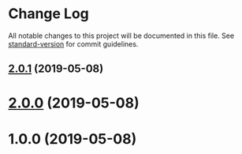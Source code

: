 # Change Log

All notable changes to this project will be documented in this file. See [standard-version](https://github.com/conventional-changelog/standard-version) for commit guidelines.

## [2.0.1](https://github.com/zulfikaradnan/node-engine/compare/v2.0.0...v2.0.1) (2019-05-08)



# [2.0.0](https://github.com/zulfikaradnan/node-engine/compare/v1.0.0...v2.0.0) (2019-05-08)



# 1.0.0 (2019-05-08)
